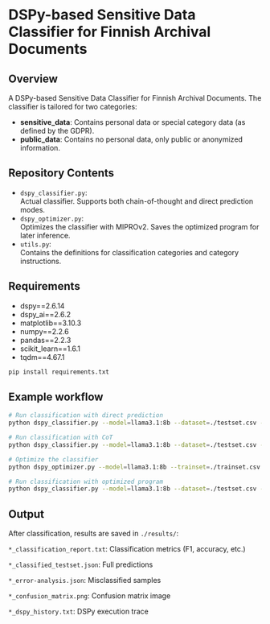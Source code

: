 # DSPy-based Sensitive Data Classifier for Finnish Archival Documents

## Overview

A DSPy-based Sensitive Data Classifier for Finnish Archival Documents.
The classifier is tailored for two categories:
- **sensitive_data**: Contains personal data or special category data (as defined by the GDPR).
- **public_data**: Contains no personal data, only public or anonymized information.

## Repository Contents

- `dspy_classifier.py`:  
  Actual classifier. Supports both chain-of-thought and direct prediction modes. 
- `dspy_optimizer.py`:  
  Optimizes the classifier with MIPROv2. Saves the optimized program for later inference.
- `utils.py`:  
  Contains the definitions for classification categories and category instructions.

## Requirements

- dspy==2.6.14
- dspy_ai==2.6.2
- matplotlib==3.10.3
- numpy==2.2.6
- pandas==2.2.3
- scikit_learn==1.6.1
- tqdm==4.67.1

```bash
pip install requirements.txt

```

## Example workflow

```bash
# Run classification with direct prediction
python dspy_classifier.py --model=llama3.1:8b --dataset=./testset.csv --module=predict --temperature=0.0

# Run classification with CoT
python dspy_classifier.py --model=llama3.1:8b --dataset=./testset.csv --module=cot --temperature=0.0 

# Optimize the classifier
python dspy_optimizer.py --model=llama3.1:8b --trainset=./trainset.csv --auto=heavy --labeled_demos=5

# Run classification with optimized program
python dspy_classifier.py --model=llama3.1:8b --dataset=./testset.csv --optimized=./optimizations/llama31_8b__2505_1422
```

## Output

After classification, results are saved in `./results/`:

`*_classification_report.txt`: Classification metrics (F1, accuracy, etc.)

`*_classified_testset.json`: Full predictions

`*_error-analysis.json`: Misclassified samples

`*_confusion_matrix.png`: Confusion matrix image

`*_dspy_history.txt`: DSPy execution trace

